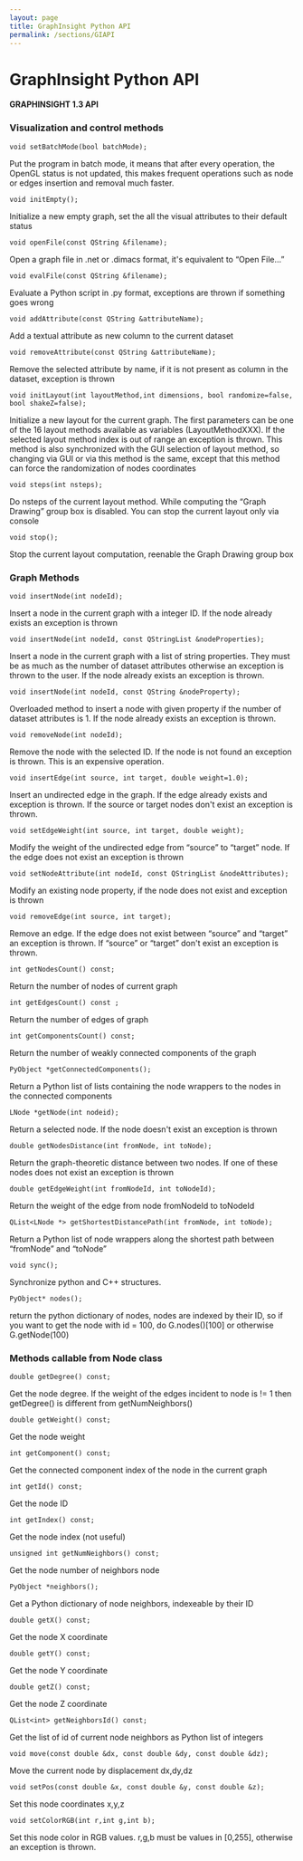 ```yaml
---
layout: page
title: GraphInsight Python API
permalink: /sections/GIAPI
---
```


# GraphInsight Python API
**GRAPHINSIGHT 1.3 API**

### Visualization and control methods

	void setBatchMode(bool batchMode);

Put the program in batch mode, it means that after every operation, the OpenGL status is not updated, this makes frequent operations such as node or edges insertion and removal much faster.

	void initEmpty();

Initialize a new empty graph, set the all the visual attributes to
their default status

	void openFile(const QString &filename);

Open a graph file in .net or .dimacs format, it's equivalent to “Open File...”

	void evalFile(const QString &filename);

Evaluate a Python script in .py format, exceptions are thrown if
something goes wrong 

	void addAttribute(const QString &attributeName);

Add a textual attribute as new column to the current dataset

	void removeAttribute(const QString &attributeName);

Remove the selected attribute by name, if it is not present as column
in the dataset, exception is thrown

	void initLayout(int layoutMethod,int dimensions, bool randomize=false, bool shakeZ=false);

Initialize a new layout for the current graph. The first parameters can be one of the 16 layout methods available as variables (LayoutMethodXXX). If the selected layout method index is out of range an exception is thrown. This method is also synchronized with the GUI selection of layout method, so changing via GUI or via this method is the same, except that this method can force the randomization of nodes coordinates

	void steps(int nsteps);

Do nsteps of the current layout method. While computing the “Graph
Drawing” group box is disabled. You can stop the current layout only via
console

	void stop();

Stop the current layout computation, reenable the Graph Drawing group
box


### Graph Methods

	void insertNode(int nodeId);

Insert a node in the current graph with a integer ID. If the node
already exists an exception is thrown

	void insertNode(int nodeId, const QStringList &nodeProperties);

Insert a node in the current graph with a list of string properties. They must be as much as the number of dataset attributes otherwise an exception is thrown to the user. If the node already exists an exception is thrown.

	void insertNode(int nodeId, const QString &nodeProperty);

Overloaded method to insert a node with given property if the number of dataset attributes is 1. If the node already exists an exception is thrown.

	void removeNode(int nodeId);

Remove the node with the selected ID. If the node is not found an exception is thrown. This is an expensive operation.

	void insertEdge(int source, int target, double weight=1.0);

Insert an undirected edge in the graph. If the edge already exists and exception is thrown. If the source or target nodes don't exist an exception is thrown.

	void setEdgeWeight(int source, int target, double weight);

Modify the weight of the undirected edge from “source” to “target”
node. If the edge does not exist an exception is thrown

	void setNodeAttribute(int nodeId, const QStringList &nodeAttributes);

Modify an existing node property, if the node does not exist and exception is thrown

	void removeEdge(int source, int target);

Remove an edge. If the edge does not exist between “source” and “target” an exception is thrown. If “source” or “target” don't exist an exception is thrown.

	int getNodesCount() const;

Return the number of nodes of current graph

	int getEdgesCount() const ;

Return the number of edges of graph

	int getComponentsCount() const;

Return the number of weakly connected components of the graph

	PyObject *getConnectedComponents();

Return a Python list of lists containing the node wrappers to the
nodes in the connected components

	LNode *getNode(int nodeid);

Return a selected node. If the node doesn't exist an exception is
thrown

	double getNodesDistance(int fromNode, int toNode);

Return the graph-theoretic distance between two nodes. If one of
these nodes does not exist an exception is thrown

	double getEdgeWeight(int fromNodeId, int toNodeId);

Return the weight of the edge from node fromNodeId to toNodeId

	QList<LNode *> getShortestDistancePath(int fromNode, int toNode);

Return a Python list of node wrappers along the shortest path between
“fromNode” and “toNode”

	void sync();

Synchronize python and C++ structures.

	PyObject* nodes();

return the python dictionary of nodes, nodes are indexed by their ID,
so if you want to get the node with id = 100, do G.nodes()\[100\] or
otherwise G.getNode(100)


### Methods callable from Node class

	double getDegree() const;

Get the node degree. If the weight of the edges incident to node is
!= 1 then getDegree() is different from getNumNeighbors()

	double getWeight() const;

Get the node weight

	int getComponent() const;

Get the connected component index of the node in the current graph

	int getId() const;

Get the node ID

	int getIndex() const;

Get the node index (not useful)

	unsigned int getNumNeighbors() const;

Get the node number of neighbors node

	PyObject *neighbors();

Get a Python dictionary of node neighbors, indexeable by their ID

	double getX() const;

Get the node X coordinate

	double getY() const;

Get the node Y coordinate

	double getZ() const;

Get the node Z coordinate

	QList<int> getNeighborsId() const;

Get the list of id of current node neighbors as Python list of
integers

	void move(const double &dx, const double &dy, const double &dz);

Move the current node by displacement dx,dy,dz

	void setPos(const double &x, const double &y, const double &z);

Set this node coordinates x,y,z

	void setColorRGB(int r,int g,int b);

Set this node color in RGB values. r,g,b must be values in [0,255], otherwise an exception is thrown.

